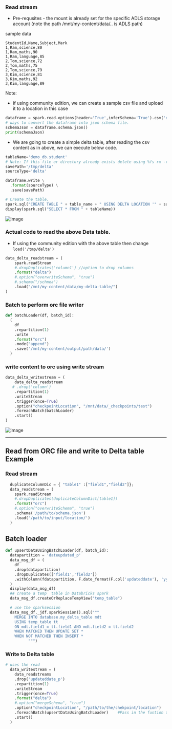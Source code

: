 
### Read stream 
 - Pre-requsites - the mount is already set for the specific ADLS storage account (note the path /mnt/my-content/data/.. is ADLS path)

sample data 
```csv
StudentId,Name,Subject,Mark
1,Ram,science,80
1,Ram,maths,90
1,Ram,language,85
2,Tom,science,72
2,Tom,maths,75
2,Tom,science,79
3,Kim,science,81
3,Kim,maths,92
3,Kim,language,89

```

Note:
  - if using community edition, we can create a sample csv file and upload it to a location in this case 
```py
dataframe = spark.read.options(header='True',inferSchema='True').csv('dbfs:/FileStore/sample_data/sampleStudent.csv')
# ways to convert the dataframe into json schema file.
schemaJson = dataframe.schema.json()
print(schemaJson)
```
  - We are going to create a simple delta table, after reading the csv content as in above, we can execute below code.
```py
tableName='demo_db.student'
# Note: If this file or directory already exists delete using %fs rm -r '/tmp/'
savePath='/tmp/delta'
sourceType='delta'

dataframe.write \
  .format(sourceType) \
  .save(savePath)

# Create the table.
spark.sql("CREATE TABLE " + table_name + " USING DELTA LOCATION '" + save_path + "'")  
display(spark.sql("SELECT * FROM " + tableName))
```
![image](https://user-images.githubusercontent.com/6425536/163699058-9417190b-a5ab-468e-b134-bcd83acaf626.png)
 
### Actual code to read the above Deta table.
 - If using the community edition with the above table then change `load('/tmp/delta')`
```py
data_delta_readstream = ( 
    spark.readStream
    #.dropDuplicates('column1') //option to drop columns
    .format("delta")
    #.option("overwriteSchema", "true")
    #.schema("/schmea")
    .load("/mnt/my-content/data/my-delta-table/")
)
```

### Batch to perform orc file writer
```py
def batchLoader(df, batch_id):
  (
    df
    .repartition(1)
    .write
    .format("orc")
    .mode("append")
    .save('/mnt/my-content/output/path/data/')  
  )
```

### write content to orc using write stream
```py
data_delta_writestream = ( 
    data_delta_readstream
   # .drop('column')
    .repartition(1)
    .writeStream
    .trigger(once=True)
    .option("checkpointLocation", "/mnt/data/_checkpoints/test")
    .foreachBatch(batchLoader)
    .start()
)
```
![image](https://user-images.githubusercontent.com/6425536/163699173-cdd53fbd-3bea-46ed-a135-11a46eb2b31c.png)

-----
## Read from ORC file and write to Delta table Example
### Read stream 
```py
  duplicateColumnDic = { "table1" :["field1","field2"]};
  data_readstream = ( 
    spark.readStream
    #.dropDuplicates(duplicateColumnDict[table1])
    .format("orc")
    #.option("overwriteSchema", "true")
    .schema('/path/to/schema.json')
    .load('/path/to/input/location/')
  )
```

## Batch loader
```py
def upsertDataUsingBatchLoader(df, batch_id): 
  datapartition = 'dateupdated_p'
  data_msg_df = (
    df
    .drop(datapartition)
    .dropDuplicates(['field1','field2'])
    .withColumn(fdatapartition, F.date_format(F.col('updateddate'), 'yyyy').cast('int'))
  )
  display(data_msg_df)
  ## create a temp  table in Databricks spark
  data_msg_df.createOrReplaceTempView("temp_table")

  # use the sparksession
  data_msg_df._jdf.sparkSession().sql("""
    MERGE INTO database.my_delta_table mdt
    USING temp_table tt
    ON mdt.field1 = tt.field1 AND mdt.field2 = tt.field2
    WHEN MATCHED THEN UPDATE SET *
    WHEN NOT MATCHED THEN INSERT *                     
          """)
```

### Write to Delta table 

```py
# uses the read
  data_writestream = ( 
    data_readstreams
    .drop('updateddate_p')
    .repartition(1)
    .writeStream
    .trigger(once=True)
    .format("delta")
    #.option("mergeSchema", "true")
    .option("checkpointLocation", "/path/to/the/chekpoint/location")
    .foreachBatch(upsertDataUsingBatchLoader)    #Pass in the funtion that uses the batch loader
    .start()
  )
```
